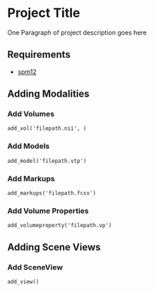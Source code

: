 # Project Title

One Paragraph of project description goes here

## Requirements

* [spm12](http://www.fil.ion.ucl.ac.uk/spm/software/spm12/)

## Adding Modalities
 
### Add Volumes
```
add_vol('filepath.nii', )
```
### Add Models
```
add_model('filepath.vtp')
```
### Add Markups
```
add_markups('filepath.fcsv')
```
### Add Volume Properties
```
add_volumeproperty('filepath.vp')
```
## Adding Scene Views
### Add SceneView
```
add_view()
```

